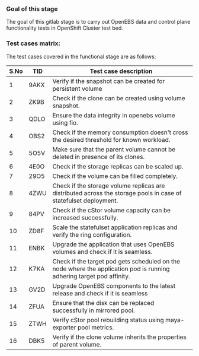 ### Goal of this stage

The goal of this gitlab stage is to carry out OpenEBS data and control plane functionality tests in OpenShift Cluster test bed.

### Test cases matrix:

The test cases covered in the functional stage are as follows:

| S.No | TID  | Test case description                                        |
| ---- | ---- | ------------------------------------------------------------ |
| 1    | 9AKX | Verify if the snapshot can be created for persistent volume  |
| 2    | ZK9B | Check if the clone can be created using volume snapshot.     |
| 3    | QDLO | Ensure the data integrity in openebs volume using fio.       |
| 4    | OBS2 | Check if the memory consumption doesn't cross the desired threshold for known workload. |
| 5    | 5O5V | Make sure that the parent volume cannot be deleted in presence of its clones. |
| 6    | 4E0O | Check if the storage replicas can be scaled up.              |
| 7    | 29O5 | Check if the volume can be filled completely.                |
| 8    | 4ZWU | Check if the storage volume replicas are distributed across the storage pools in case of statefulset deployment. |
| 9    | 84PV | Check if the cStor volume capacity can be increased successfully. |
| 10   | ZD8F | Scale the statefulset application replicas and verify the ring configuration. |
| 11   | ENBK | Upgrade the application that uses OpenEBS volumes and check if it is seamless. |
| 12   | K7KA | Check if the target pod gets scheduled on the node where the application pod is running adhering target pod affinity. |
| 13   | GV2D | Upgrade OpenEBS components to the latest release and check if it is seamless |
| 14   | ZFUA | Ensure that the disk can be replaced successfully in mirrored pool. |
| 15   | ZTWH | Verify cStor pool rebuilding status using maya-exporter pool metrics. |
| 16   | DBK5 | Verify if the clone volume inherits the properties of parent volume. |
